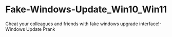 # Fake-Windows-Update_Win10_Win11
Cheat your colleagues and friends with fake windows upgrade interface!- Windows Update Prank
